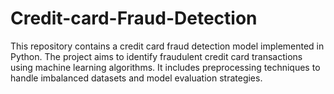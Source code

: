# Credit-card-Fraud-Detection
This repository contains a credit card fraud detection model implemented in Python. The project aims to identify fraudulent credit card transactions using machine learning algorithms. It includes preprocessing techniques to handle imbalanced datasets and model evaluation strategies.

